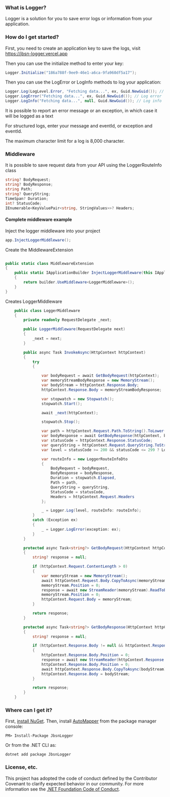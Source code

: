 ### What is Logger?

Logger is a solution for you to save error logs or information from your application.

### How do I get started?

First, you need to create an application key to save the logs, visit https://jbsn-logger.vercel.app

Then you can use the initialize method to enter your key:

```csharp
Logger.Initialize("186a788f-9ee9-46e1-a6ca-9fa960df5a17");
```

Then you can use the LogError or LogInfo methods to log your application:
```csharp
Logger.Log(LogLevel.Error, "Fetching data...", ex, Guid.NewGuid()); // Generic log
Logger.LogError("Fetching data...", ex, Guid.NewGuid()); // Log error
Logger.LogInfo("Fetching data...", null, Guid.NewGuid()); // Log info
```
It is possible to report an error message or an exception, in which case it will be logged as a text

For structured logs, enter your message and eventId, or exception and eventId.

The maximum character limit for a log is 8,000 character.

### Middleware

It is possible to save request data from your API using the LoggerRouteInfo class

```csharp
string? BodyRequest;
string? BodyResponse;
string Path;
string? QueryString;
TimeSpan? Duration;
int? StatusCode;
IEnumerable<KeyValuePair<string, StringValues>>? Headers;
```

#### Complete middleware example

Inject the logger middleware into your project
```csharp
app.InjectLoggerMiddleware();
```

Create the MiddlewareExtension
```csharp

public static class MiddlewareExtension
{
    public static IApplicationBuilder InjectLoggerMiddleware(this IApplicationBuilder builder)
    {
        return builder.UseMiddleware<LoggerMiddleware>();
    }
}
```

Creates LoggerMiddleware
```csharp
    public class LoggerMiddleware
    {
        private readonly RequestDelegate _next;

        public LoggerMiddleware(RequestDelegate next)
        {
            _next = next;
        }

        public async Task InvokeAsync(HttpContext httpContext)
        {
            try
            {

                var bodyRequest = await GetBodyRequest(httpContext);
                var memoryStreamBodyResponse = new MemoryStream();
                var bodyStream = httpContext.Response.Body;
                httpContext.Response.Body = memoryStreamBodyResponse;

                var stopwatch = new Stopwatch();
                stopwatch.Start();

                await _next(httpContext);

                stopwatch.Stop();

                var path = httpContext.Request.Path.ToString().ToLower();
                var bodyResponse = await GetBodyResponse(httpContext, bodyStream);
                var statusCode = httpContext.Response.StatusCode;
                var queryString = httpContext.Request.QueryString.ToString();
                var level = statusCode >= 200 && statusCode <= 299 ? LoggerLevel.Info: LoggerLevel.Error;

                var routeInfo = new LoggerRouteInfoDto
                {
                    BodyRequest = bodyRequest,
                    BodyResponse = bodyResponse,
                    Duration = stopwatch.Elapsed,
                    Path = path,
                    QueryString = queryString,
                    StatusCode = statusCode,
                    Headers = httpContext.Request.Headers
                };

                _ = Logger.Log(level, routeInfo: routeInfo);
            }
            catch (Exception ex)
            {
                _ = Logger.LogError(exception: ex);
            }
        }

        protected async Task<string?> GetBodyRequest(HttpContext httpContext)
        {
            string? response = null;

            if (httpContext.Request.ContentLength > 0)
            {
                var memoryStream = new MemoryStream();
                await httpContext.Request.Body.CopyToAsync(memoryStream);
                memoryStream.Position = 0;
                response = await new StreamReader(memoryStream).ReadToEndAsync();
                memoryStream.Position = 0;
                httpContext.Request.Body = memoryStream;
            }

            return response;
        }

        protected async Task<string?> GetBodyResponse(HttpContext httpContext, Stream bodyStream)
        {
            string? response = null;

            if (httpContext.Response.Body != null && httpContext.Response.Body.Length > 0)
            {
                httpContext.Response.Body.Position = 0;
                response = await new StreamReader(httpContext.Response.Body).ReadToEndAsync();
                httpContext.Response.Body.Position = 0;
                await httpContext.Response.Body.CopyToAsync(bodyStream);
                httpContext.Response.Body = bodyStream;
            }

            return response;
        }
    }
```
</details>

### Where can I get it?

First, [install NuGet](http://docs.nuget.org/docs/start-here/installing-nuget). Then, install [AutoMapper](https://www.nuget.org/packages/AutoMapper/) from the package manager console:

```
PM> Install-Package JbsnLogger
```
Or from the .NET CLI as:
```
dotnet add package JbsnLogger
```

### License, etc.

This project has adopted the code of conduct defined by the Contributor Covenant to clarify expected behavior in our community.
For more information see the [.NET Foundation Code of Conduct](https://dotnetfoundation.org/code-of-conduct).